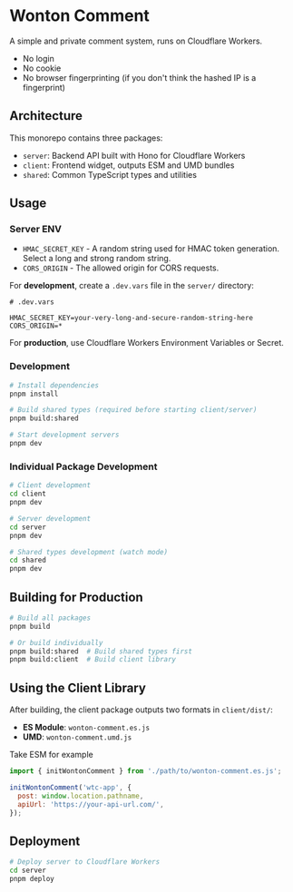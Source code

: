 # Wonton Comment

A simple and private comment system, runs on Cloudflare Workers.

- No login
- No cookie
- No browser fingerprinting (if you don't think the hashed IP is a fingerprint)

## Architecture

This monorepo contains three packages:

- `server`: Backend API built with Hono for Cloudflare Workers
- `client`: Frontend widget, outputs ESM and UMD bundles
- `shared`: Common TypeScript types and utilities

## Usage

### Server ENV

- `HMAC_SECRET_KEY` - A random string used for HMAC token generation. Select a long and strong random string.
- `CORS_ORIGIN` - The allowed origin for CORS requests.

For **development**, create a `.dev.vars` file in the `server/` directory:

```env
# .dev.vars

HMAC_SECRET_KEY=your-very-long-and-secure-random-string-here
CORS_ORIGIN=*
```

For **production**, use Cloudflare Workers Environment Variables or Secret.

### Development

```bash
# Install dependencies
pnpm install

# Build shared types (required before starting client/server)
pnpm build:shared

# Start development servers
pnpm dev
```

### Individual Package Development

```bash
# Client development
cd client 
pnpm dev

# Server development  
cd server
pnpm dev

# Shared types development (watch mode)
cd shared
pnpm dev
```

## Building for Production

```bash
# Build all packages
pnpm build

# Or build individually
pnpm build:shared  # Build shared types first
pnpm build:client  # Build client library
```

## Using the Client Library

After building, the client package outputs two formats in `client/dist/`:

- **ES Module**: `wonton-comment.es.js`
- **UMD**: `wonton-comment.umd.js`

Take ESM for example

```js
import { initWontonComment } from './path/to/wonton-comment.es.js';

initWontonComment('wtc-app', {
  post: window.location.pathname,
  apiUrl: 'https://your-api-url.com/',
});
```

## Deployment

```bash
# Deploy server to Cloudflare Workers
cd server
pnpm deploy
```
